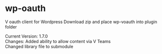 # wp-oauth
V oauth client for Wordpress
Download zip and place wp-voauth into plugin folder

Current Version: 1.7.0<br>
Changes: Added ability to allow content via V Teams<br>
		 Changed library file to submodule
  
